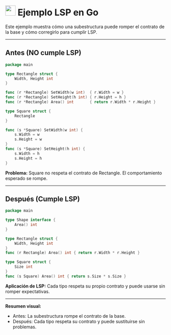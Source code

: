 # <img src="https://cdn.jsdelivr.net/gh/devicons/devicon/icons/go/go-original.svg" width="32"/> Ejemplo LSP en Go

Este ejemplo muestra cómo una subestructura puede romper el contrato de la base y cómo corregirlo para cumplir LSP.

---

## Antes (NO cumple LSP)
```go
package main

type Rectangle struct {
    Width, Height int
}

func (r *Rectangle) SetWidth(w int)  { r.Width = w }
func (r *Rectangle) SetHeight(h int) { r.Height = h }
func (r *Rectangle) Area() int       { return r.Width * r.Height }

type Square struct {
    Rectangle
}

func (s *Square) SetWidth(w int) {
    s.Width = w
    s.Height = w
}
func (s *Square) SetHeight(h int) {
    s.Width = h
    s.Height = h
}
```

**Problema:** Square no respeta el contrato de Rectangle. El comportamiento esperado se rompe.

---

## Después (Cumple LSP)
```go
package main

type Shape interface {
    Area() int
}

type Rectangle struct {
    Width, Height int
}
func (r Rectangle) Area() int { return r.Width * r.Height }

type Square struct {
    Size int
}
func (s Square) Area() int { return s.Size * s.Size }
```

**Aplicación de LSP:**
Cada tipo respeta su propio contrato y puede usarse sin romper expectativas.

---

**Resumen visual:**
- Antes: La subestructura rompe el contrato de la base.
- Después: Cada tipo respeta su contrato y puede sustituirse sin problemas.
